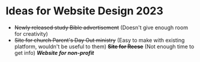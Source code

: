 # Ideas for Website Design 2023

* ~~Newly released study Bible advertisement~~ (Doesn't give enough room for creativity)
* ~~Site for church Parent's Day Out ministry~~ (Easy to make with existing platform, wouldn't be useful to them)
~~**Site for Reese**~~ (Not enough time to get info)
***Website for non-profit***